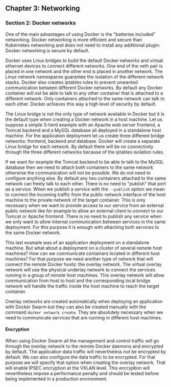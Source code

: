 ## Chapter 3: Networking

### Section 2: Docker networks

One of the main advantages of using Docker is the "batteries included" networking.
Docker networking is more efficient and secure than Kubernetes networking and does not need to install any additional plugin: Docker networking is secure by default.

Docker uses Linux bridges to build the default Docker networks and virtual ethernet devices to connect different networks.
One end of the veth pair is placed in one network and the other end is placed in another network.
The Linux network namespaces guarantee the isolation of the different network stacks.
Docker also creates iptables rules to prevent unwanted communication between different Docker networks.
By default any Docker container will not be able to talk to any other container that is attached to a different network.
Only containers attached to the same network can talk to each other.
Docker achieves this way a high level of security by default.

The Linux bridge is not the only type of network available in Docker but it is the default type when creating a Docker network in a host machine.
Let us suppose a simple 3-tierd example with an Apache web server frontend, a Tomcat backend and a MySQL database all deployed in a standalone host machine.
For the application deployment let us create three different bridge networks: frontend, backend and database.
Docker will create a separate Linux bridge for each network.
By default there will be no connectivity through the three different networks because of the iptables isolation rules.

If we want for example the Tomcat backend to be able to talk to the MySQL database then we need to attach both containers to the same network otherwise the communication will not be possible.
We do not need to configure anything else.
By default any two containers attached to the same network can freely talk to each other.
There is no need to "publish" that port as a service.
When we publish a service with the `--publish` option we mean to connect the incoming traffic from the public network interface of the host machine to the private network of the target container.
This is only necessary when we want to provide access to our service from an external public network like for example to allow an external client to connect to our Tomcat or Apache frontend.
There is no need to publish any service when we only want to allow internal communication between services in the same deployment.
For this purpose it is enough with attaching both services to the same Docker network.

This last example was of an application deployment on a standalone machine. 
But what about a deployment on a cluster of several remote host machines?
How can we communicate containers located in different host machines?
For that purpose we need another type of network that will connect the remote Docker hosts: the overlay network.
The virtual overlay network will use the physical underlay network to connect the services running in a group of remote host machines.
This overlay network will allow communication from host to host and the corresponding local bridge network will handle the traffic inside the host machine to reach the target container.

Overlay networks are created automatically when deploying an application with Docker Swarm but they can also be created manually with the command `docker network create`.
They are absolutely necessary when we need to communicate services that are running in different host machines.

#### Encryption

When using Docker Swarm all the management and control traffic will go through the overlay network to the remote Docker daemons and encrypted by default.
The application data traffic will nevertheless not be encrypted by default.
We can also configure the data traffic to be encrypted.
For that purpose we will specify that option when creating the overlay network.
That will enable IPSEC encryption at the VXLAN level.
This encryption will nevertheless impose a performance penalty and should be tested before being implemented in a production environment.
